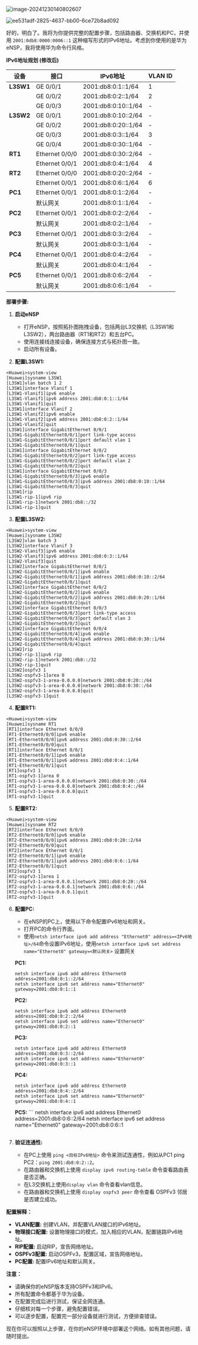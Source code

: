 ![image-20241230140802607](C:\Users\宋奕达\AppData\Roaming\Typora\typora-user-images\image-20241230140802607.png)

![ee531adf-2825-4637-bb00-6ce72b8ad092](C:\Users\宋奕达\Desktop\ee531adf-2825-4637-bb00-6ce72b8ad092.png)

好的，明白了。我将为你提供完整的配置步骤，包括路由器、交换机和PC，并使用 `2001:0db8:0000:0006::1` 这种缩写形式的IPv6地址。考虑到你使用的是华为eNSP，我将使用华为命令行风格。

**IPv6地址规划 (修改后)**

| 设备      | 接口           | IPv6地址            | VLAN ID |
| --------- | -------------- | ------------------- | ------- |
| **L3SW1** | GE 0/0/1       | 2001:db8:0:1::1/64  | 1       |
|           | GE 0/0/2       | 2001:db8:0:2::1/64  | 2       |
|           | GE 0/0/3       | 2001:db8:0:10::1/64 | -       |
| **L3SW2** | GE 0/0/1       | 2001:db8:0:10::2/64 | -       |
|           | GE 0/0/2       | 2001:db8:0:20::1/64 | -       |
|           | GE 0/0/3       | 2001:db8:0:3::1/64  | 3       |
|           | GE 0/0/4       | 2001:db8:0:30::1/64 | -       |
| **RT1**   | Ethernet 0/0/0 | 2001:db8:0:30::2/64 | -       |
|           | Ethernet 0/0/1 | 2001:db8:0:4::1/64  | 4       |
| **RT2**   | Ethernet 0/0/0 | 2001:db8:0:20::2/64 | -       |
|           | Ethernet 0/0/1 | 2001:db8:0:6::1/64  | 6       |
| **PC1**   | Ethernet 0/0/1 | 2001:db8:0:1::2/64  | -       |
|           | 默认网关       | 2001:db8:0:1::1/64  | -       |
| **PC2**   | Ethernet 0/0/1 | 2001:db8:0:2::2/64  | -       |
|           | 默认网关       | 2001:db8:0:2::1/64  | -       |
| **PC3**   | Ethernet 0/0/1 | 2001:db8:0:3::2/64  | -       |
|           | 默认网关       | 2001:db8:0:3::1/64  | -       |
| **PC4**   | Ethernet 0/0/1 | 2001:db8:0:4::2/64  | -       |
|           | 默认网关       | 2001:db8:0:4::1/64  | -       |
| **PC5**   | Ethernet 0/0/1 | 2001:db8:0:6::2/64  | -       |
|           | 默认网关       | 2001:db8:0:6::1/64  | -       |

**部署步骤:**

1.  **启动eNSP**

    *   打开eNSP，按照拓扑图拖拽设备，包括两台L3交换机（L3SW1和L3SW2），两台路由器（RT1和RT2）和五台PC。
    *   使用连接线连接设备，确保连接方式与拓扑图一致。
    *  启动所有设备。
2. **配置L3SW1:**

```
<Huawei>system-view
[Huawei]sysname L3SW1
[L3SW1]vlan batch 1 2
[L3SW1]interface Vlanif 1
[L3SW1-Vlanif1]ipv6 enable
[L3SW1-Vlanif1]ipv6 address 2001:db8:0:1::1/64
[L3SW1-Vlanif1]quit
[L3SW1]interface Vlanif 2
[L3SW1-Vlanif2]ipv6 enable
[L3SW1-Vlanif2]ipv6 address 2001:db8:0:2::1/64
[L3SW1-Vlanif2]quit
[L3SW1]interface GigabitEthernet 0/0/1
[L3SW1-GigabitEthernet0/0/1]port link-type access
[L3SW1-GigabitEthernet0/0/1]port default vlan 1
[L3SW1-GigabitEthernet0/0/1]quit
[L3SW1]interface GigabitEthernet 0/0/2
[L3SW1-GigabitEthernet0/0/2]port link-type access
[L3SW1-GigabitEthernet0/0/2]port default vlan 2
[L3SW1-GigabitEthernet0/0/2]quit
[L3SW1]interface GigabitEthernet 0/0/3
[L3SW1-GigabitEthernet0/0/3]ipv6 enable
[L3SW1-GigabitEthernet0/0/3]ipv6 address 2001:db8:0:10::1/64
[L3SW1-GigabitEthernet0/0/3]quit
[L3SW1]rip
[L3SW1-rip-1]ipv6 rip
[L3SW1-rip-1]network 2001:db8::/32
[L3SW1-rip-1]quit
```
3.  **配置L3SW2:**

```
<Huawei>system-view
[Huawei]sysname L3SW2
[L3SW2]vlan batch 3
[L3SW2]interface Vlanif 3
[L3SW2-Vlanif3]ipv6 enable
[L3SW2-Vlanif3]ipv6 address 2001:db8:0:3::1/64
[L3SW2-Vlanif3]quit
[L3SW2]interface GigabitEthernet 0/0/1
[L3SW2-GigabitEthernet0/0/1]ipv6 enable
[L3SW2-GigabitEthernet0/0/1]ipv6 address 2001:db8:0:10::2/64
[L3SW2-GigabitEthernet0/0/1]quit
[L3SW2]interface GigabitEthernet 0/0/2
[L3SW2-GigabitEthernet0/0/2]ipv6 enable
[L3SW2-GigabitEthernet0/0/2]ipv6 address 2001:db8:0:20::1/64
[L3SW2-GigabitEthernet0/0/2]quit
[L3SW2]interface GigabitEthernet 0/0/3
[L3SW2-GigabitEthernet0/0/3]port link-type access
[L3SW2-GigabitEthernet0/0/3]port default vlan 3
[L3SW2-GigabitEthernet0/0/3]quit
[L3SW2]interface GigabitEthernet 0/0/4
[L3SW2-GigabitEthernet0/0/4]ipv6 enable
[L3SW2-GigabitEthernet0/0/4]ipv6 address 2001:db8:0:30::1/64
[L3SW2-GigabitEthernet0/0/4]quit
[L3SW2]rip
[L3SW2-rip-1]ipv6 rip
[L3SW2-rip-1]network 2001:db8::/32
[L3SW2-rip-1]quit
[L3SW2]ospfv3 1
[L3SW2-ospfv3-1]area 0
[L3SW2-ospfv3-1-area-0.0.0.0]network 2001:db8:0:20::/64
[L3SW2-ospfv3-1-area-0.0.0.0]network 2001:db8:0:30::/64
[L3SW2-ospfv3-1-area-0.0.0.0]quit
[L3SW2-ospfv3-1]quit
```
4.  **配置RT1:**

```
<Huawei>system-view
[Huawei]sysname RT1
[RT1]interface Ethernet 0/0/0
[RT1-Ethernet0/0/0]ipv6 enable
[RT1-Ethernet0/0/0]ipv6 address 2001:db8:0:30::2/64
[RT1-Ethernet0/0/0]quit
[RT1]interface Ethernet 0/0/1
[RT1-Ethernet0/0/1]ipv6 enable
[RT1-Ethernet0/0/1]ipv6 address 2001:db8:0:4::1/64
[RT1-Ethernet0/0/1]quit
[RT1]ospfv3 1
[RT1-ospfv3-1]area 0
[RT1-ospfv3-1-area-0.0.0.0]network 2001:db8:0:30::/64
[RT1-ospfv3-1-area-0.0.0.0]network 2001:db8:0:4::/64
[RT1-ospfv3-1-area-0.0.0.0]quit
[RT1-ospfv3-1]quit
```
5.  **配置RT2:**

```
<Huawei>system-view
[Huawei]sysname RT2
[RT2]interface Ethernet 0/0/0
[RT2-Ethernet0/0/0]ipv6 enable
[RT2-Ethernet0/0/0]ipv6 address 2001:db8:0:20::2/64
[RT2-Ethernet0/0/0]quit
[RT2]interface Ethernet 0/0/1
[RT2-Ethernet0/0/1]ipv6 enable
[RT2-Ethernet0/0/1]ipv6 address 2001:db8:0:6::1/64
[RT2-Ethernet0/0/1]quit
[RT2]ospfv3 1
[RT2-ospfv3-1]area 1
[RT2-ospfv3-1-area-0.0.0.1]network 2001:db8:0:20::/64
[RT2-ospfv3-1-area-0.0.0.1]network 2001:db8:0:6::/64
[RT2-ospfv3-1-area-0.0.0.1]quit
[RT2-ospfv3-1]quit
```
6.  **配置PC:**

    *   在eNSP的PC上，使用以下命令配置IPv6地址和网关。
    *   打开PC的命令行界面。
    *   使用`netsh interface ipv6 add address "Ethernet0" address=<IPv6地址>/64`命令设置IPv6地址，使用`netsh interface ipv6 set address name="Ethernet0" gateway=<默认网关>` 设置网关
    
    **PC1:**
    ```
    netsh interface ipv6 add address Ethernet0 address=2001:db8:0:1::2/64
    netsh interface ipv6 set address name="Ethernet0" gateway=2001:db8:0:1::1
    ```
    
    **PC2:**
    ```
    netsh interface ipv6 add address Ethernet0 address=2001:db8:0:2::2/64
    netsh interface ipv6 set address name="Ethernet0" gateway=2001:db8:0:2::1
    ```
    **PC3:**
      ```
    netsh interface ipv6 add address Ethernet0 address=2001:db8:0:3::2/64
    netsh interface ipv6 set address name="Ethernet0" gateway=2001:db8:0:3::1
      ```
    
    **PC4:**
    ```
    netsh interface ipv6 add address Ethernet0 address=2001:db8:0:4::2/64
    netsh interface ipv6 set address name="Ethernet0" gateway=2001:db8:0:4::1
    ```
    **PC5:**
        ```
    netsh interface ipv6 add address Ethernet0 address=2001:db8:0:6::2/64
    netsh interface ipv6 set address name="Ethernet0" gateway=2001:db8:0:6::1
    ```
7. **验证连通性:**

    *  在PC上使用 `ping <目标IPv6地址>` 命令来测试连通性，例如从PC1 ping PC2：`ping 2001:db8:0:2::2`。
    *  在路由器和交换机上使用 `display ipv6 routing-table`  命令查看路由表是否正确。
    *  在L3交换机上使用`display vlan` 命令查看vlan信息。
    *   在路由器和交换机上使用 `display ospfv3 peer` 命令查看 OSPFv3 邻居是否建立成功。

**配置解释：**

*   **VLAN配置:** 创建VLAN，并配置VLAN接口的IPv6地址。
*   **物理接口配置:** 设置物理接口的模式，加入相应的VLAN，配置链路IPv6地址。
*   **RIP配置:** 启动RIP，宣告网络地址。
*   **OSPFv3配置:** 启动OSPFv3，配置区域，宣告网络地址。
*  **PC配置:** 配置IPv6地址和默认网关。

**注意：**

*   请确保你的eNSP版本支持OSPFv3和IPv6。
*   所有配置命令都基于华为设备。
*   在配置完成后进行测试，保证全网连通。
*   仔细核对每一个步骤，避免配置错误。
*  可以逐步配置，配置完一部分设备就进行测试，方便排查错误。

现在你可以按照以上步骤，在你的eNSP环境中部署这个网络。如有其他问题，请随时提出。